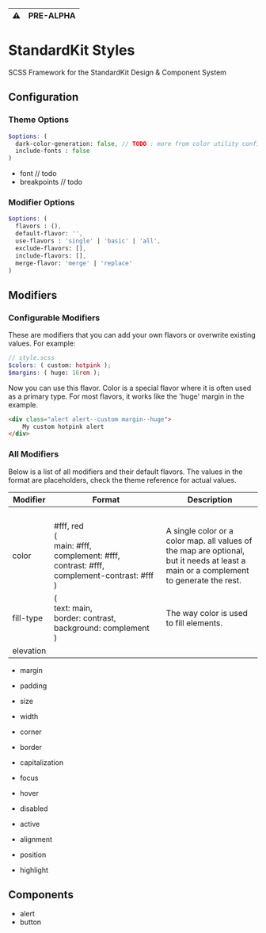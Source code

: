 | :warning: | PRE-ALPHA |
|-----------|:----------|

# StandardKit Styles

SCSS Framework for the StandardKit Design & Component System

## Configuration

### Theme Options

```scss
$options: (
  dark-color-generation: false, // TODO : more from color utility config
  include-fonts : false
)
```

- font // todo
- breakpoints // todo

### Modifier Options

```scss
$options: (
  flavors : (),
  default-flavor: '',
  use-flavors : 'single' | 'basic' | 'all',
  exclude-flavors: [],
  include-flavors: [],
  merge-flavor: 'merge' | 'replace'
)
```

## Modifiers

### Configurable Modifiers
These are modifiers that you can add your own flavors or overwrite existing values. For example:
```scss
// style.scss
$colors: ( custom: hotpink );
$margins: ( huge: 16rem );
```
Now you can use this flavor. Color is a special flavor where it is often used as a primary type.
For most flavors, it works like the 'huge' margin in the example.
```html
<div class="alert alert--custom margin--huge">
    My custom hotpink alert
</div>
```
### All Modifiers
Below is a list of all modifiers and their default flavors.
The values in the format are placeholders, check the theme reference for actual values.

| Modifier | Format | Description | 
|---|---|---|
&nbsp;|&nbsp;&nbsp;&nbsp;&nbsp;&nbsp;&nbsp;&nbsp;&nbsp;&nbsp;&nbsp;&nbsp;&nbsp;&nbsp;&nbsp;&nbsp;&nbsp;&nbsp;&nbsp;&nbsp;&nbsp;&nbsp;&nbsp;&nbsp;&nbsp;&nbsp;&nbsp;&nbsp;&nbsp;&nbsp;&nbsp;&nbsp;&nbsp;&nbsp;&nbsp;&nbsp;&nbsp;&nbsp;&nbsp;&nbsp;&nbsp;&nbsp;&nbsp;&nbsp;&nbsp;&nbsp;&nbsp;&nbsp;&nbsp;&nbsp;|&nbsp;
color | #fff, red <br>(<br>main: #fff,<br>complement: #fff,<br>contrast: #fff,<br>complement-contrast:&nbsp;#fff<br>) | A single color or a color map. all values of the map are optional, but it needs at least a main or a complement to generate the rest. 
fill-type | (<br>text: main,<br>border: contrast,<br>background: complement<br>) | The way color is used to fill elements.
elevation | 

- margin
- padding
- size
- width

- corner
- border
- capitalization
- focus
- hover
- disabled
- active
- alignment
- position
- highlight

## Components

- alert
- button

